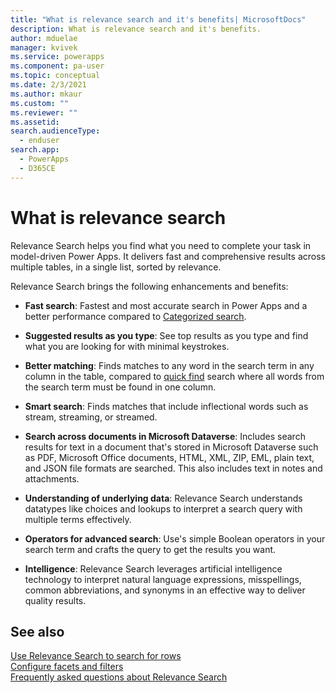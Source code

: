 ```yaml
---
title: "What is relevance search and it's benefits| MicrosoftDocs"
description: What is relevance search and it's benefits.
author: mduelae
manager: kvivek
ms.service: powerapps
ms.component: pa-user
ms.topic: conceptual
ms.date: 2/3/2021
ms.author: mkaur
ms.custom: ""
ms.reviewer: ""
ms.assetid: 
search.audienceType: 
  - enduser
search.app: 
  - PowerApps
  - D365CE
---
```


# What is relevance search 

Relevance Search helps you find what you need to complete your task in model-driven Power Apps. It delivers fast and comprehensive results across multiple tables, in a single list, sorted by relevance. 
  
Relevance Search brings the following enhancements and benefits:  

- **Fast search**: Fastest and most accurate search in Power Apps and a better performance compared to [Categorized search](https://docs.microsoft.com/powerapps/user/quick-find#multiple-table-quick-find-categorized-search). 

- **Suggested results as you type**: See top results as you type and find what you are looking for with minimal keystrokes. 

- **Better matching**: Finds matches to any word in the search term in any column in the table, compared to [quick find](https://docs.microsoft.com/powerapps/user/quick-find) search where all words from the search term must be found in one column. 

- **Smart search**: Finds matches that include inflectional words such as stream, streaming, or streamed. 

- **Search across documents in Microsoft Dataverse**: Includes search results for text in a document that's stored in Microsoft Dataverse such as PDF, Microsoft Office documents, HTML, XML, ZIP, EML, plain text, and JSON file formats are searched. This also includes text in notes and attachments. 

- **Understanding of underlying data**: Relevance Search understands datatypes like choices and lookups to interpret a search query with multiple terms effectively. 

- **Operators for advanced search**: Use's simple Boolean operators in your search term and crafts the query to get the results you want. 

- **Intelligence**: Relevance Search leverages artificial intelligence technology to interpret natural language expressions, misspellings, common abbreviations, and synonyms in an effective way to deliver quality results. 

## See also

[Use Relevance Search to search for rows](relevance-search.md)<br/>
[Configure facets and filters](facets-and-filters.md)<br/>
[Frequently asked questions about Relevance Search](relevance-faq.md)
